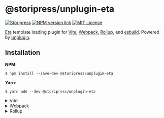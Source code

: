 @storipress/unplugin-eta
========================

[![Storipress](https://img.shields.io/badge/made_with_%E2%9D%A4%EF%B8%8F_by-Storipress-green)](https://storipress.com?utm_source=github&utm_medium=badge&utm_campaign=unplugin-eta)
[![NPM version link](https://img.shields.io/npm/v/@storipress/unplugin-eta)](https://www.npmjs.com/package/@storipress/unplugin-eta)
[![MIT License](https://img.shields.io/npm/l/@storipress/unplugin-eta)](https://www.npmjs.com/package/@storipress/unplugin-eta)


[Eta](https://eta.js.org) template loading plugin for [Vite](https://vitejs.dev), [Webpack](https://webpack.js.org/), [Rollup](https://rollupjs.org), and [esbuild](https://esbuild.github.io). Powered by [unplugin](https://github.com/unjs/unplugin).

## Installation

**NPM**:
```
$ npm install --save-dev @storipress/unplugin-eta
```

**Yarn**:
```
$ yarn add --dev @storipress/unplugin-eta
```

<details>
<summary>Vite</summary>

```js
// vite.config.ts
import { defineConfig } from 'vite'
import EtaPlugin from '@storipress/unplugin-eta/vite'

export default defineConfig({
  plugins: [EtaPlugin()],
})
```
</details>
<details>
<summary>Webpack</summary>

```js
// webpack.config.js

module.exports = {
  plugins: [require('@storipress/unplugin-eta').default()],
})
```
</details>
<details>
<summary>Rollup</summary>

```js
// rollup.config.js
import EtaPlugin from '@storipress/unplugin-eta/rollup'

export default {
  plugins: [EtaPlugin()],
}
```
</details>
